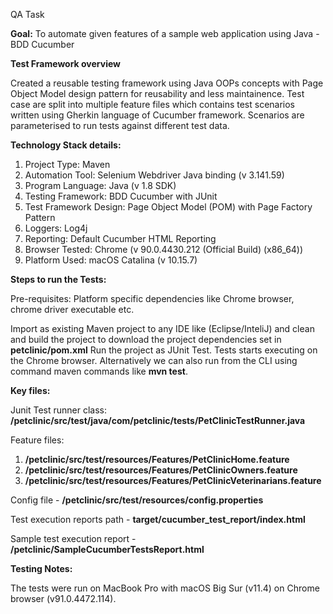 QA Task

**Goal:**
To automate given features of a sample web application using Java - BDD Cucumber 


**Test Framework overview**

Created a reusable testing framework using Java OOPs concepts with Page Object Model design pattern for reusability and less maintainence.
Test case are split into multiple feature files which contains test scenarios written using Gherkin language of Cucumber framework. Scenarios are parameterised to 
run tests against different test data.


**Technology Stack details:**

1. Project Type: Maven
2. Automation Tool: Selenium Webdriver Java binding (v 3.141.59)
3. Program Language: Java (v 1.8 SDK)
4. Testing Framework: BDD Cucumber with JUnit
5. Test Framework Design: Page Object Model (POM) with Page Factory Pattern
6. Loggers: Log4j
7. Reporting: Default Cucumber HTML Reporting
8. Browser Tested: Chrome (v 90.0.4430.212 (Official Build) (x86_64))
9. Platform Used: macOS Catalina (v 10.15.7)


**Steps to run the Tests:**

Pre-requisites: Platform specific dependencies like Chrome browser, chrome driver executable etc. 

Import as existing Maven project to any IDE like (Eclipse/InteliJ) and clean and build the project to download the project dependencies set in **petclinic/pom.xml**
Run the project as JUnit Test. Tests starts executing on the Chrome browser. 
Alternatively we can also run from the CLI using command maven commands like **mvn test**.

**Key files:**

Junit Test runner class: **/petclinic/src/test/java/com/petclinic/tests/PetClinicTestRunner.java**

Feature files:

1. **/petclinic/src/test/resources/Features/PetClinicHome.feature** 
2. **/petclinic/src/test/resources/Features/PetClinicOwners.feature** 
3. **/petclinic/src/test/resources/Features/PetClinicVeterinarians.feature** 

Config file - **/petclinic/src/test/resources/config.properties**

Test execution reports path - **target/cucumber_test_report/index.html**

Sample test execution report - **/petclinic/SampleCucumberTestsReport.html**


**Testing Notes:**

The tests were run on MacBook Pro with macOS Big Sur (v11.4) on Chrome browser (v91.0.4472.114).